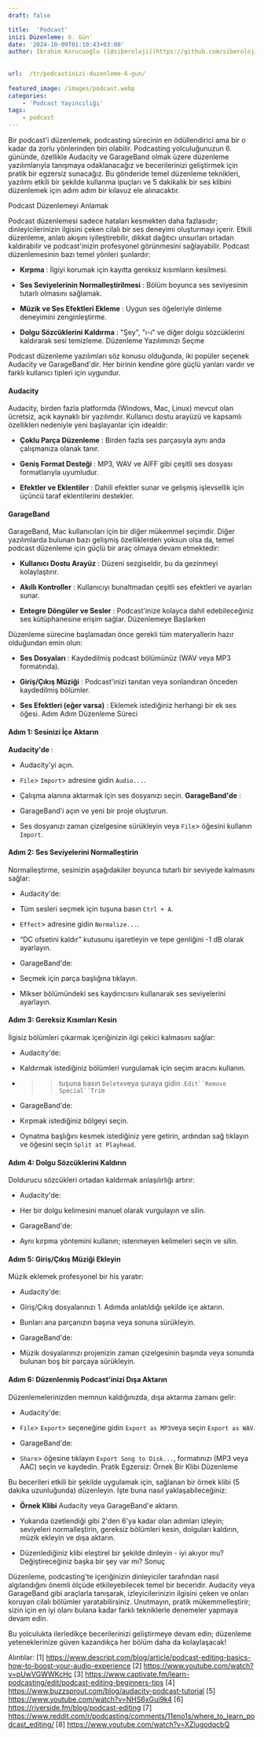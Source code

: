 ```yaml
---
draft: false

title:  'Podcast'
inizi Düzenleme: 6. Gün'
date: '2024-10-09T01:10:43+03:00'
author: İbrahim Korucuoğlu ([@siberoloji](https://github.com/siberoloji))
 
 
url:  /tr/podcastinizi-duzenleme-6-gun/
 
featured_image: /images/podcast.webp
categories:
    - 'Podcast Yayıncılığı'
tags:
    - podcast
---
```

Bir podcast'i düzenlemek, podcasting sürecinin en ödüllendirici ama bir o kadar da zorlu yönlerinden biri olabilir. Podcasting yolculuğunuzun 6. gününde, özellikle Audacity ve GarageBand olmak üzere düzenleme yazılımlarıyla tanışmaya odaklanacağız ve becerilerinizi geliştirmek için pratik bir egzersiz sunacağız. Bu gönderide temel düzenleme teknikleri, yazılımı etkili bir şekilde kullanma ipuçları ve 5 dakikalık bir ses klibini düzenlemek için adım adım bir kılavuz ele alınacaktır.

Podcast Düzenlemeyi Anlamak

Podcast düzenlemesi sadece hataları kesmekten daha fazlasıdır; dinleyicilerinizin ilgisini çeken cilalı bir ses deneyimi oluşturmayı içerir. Etkili düzenleme, anlatı akışını iyileştirebilir, dikkat dağıtıcı unsurları ortadan kaldırabilir ve podcast'inizin profesyonel görünmesini sağlayabilir. Podcast düzenlemesinin bazı temel yönleri şunlardır:
* **Kırpma** : İlgiyi korumak için kayıtta gereksiz kısımların kesilmesi.

* **Ses Seviyelerinin Normalleştirilmesi** : Bölüm boyunca ses seviyesinin tutarlı olmasını sağlamak.

* **Müzik ve Ses Efektleri Ekleme** : Uygun ses öğeleriyle dinleme deneyimini zenginleştirme.

* **Dolgu Sözcüklerini Kaldırma** : "Şey", "ı-ı" ve diğer dolgu sözcüklerini kaldırarak sesi temizleme.
Düzenleme Yazılımınızı Seçme

Podcast düzenleme yazılımları söz konusu olduğunda, iki popüler seçenek Audacity ve GarageBand'dir. Her birinin kendine göre güçlü yanları vardır ve farklı kullanıcı tipleri için uygundur.
#### **Audacity**

Audacity, birden fazla platformda (Windows, Mac, Linux) mevcut olan ücretsiz, açık kaynaklı bir yazılımdır. Kullanıcı dostu arayüzü ve kapsamlı özellikleri nedeniyle yeni başlayanlar için idealdir:
* **Çoklu Parça Düzenleme** : Birden fazla ses parçasıyla aynı anda çalışmanıza olanak tanır.

* **Geniş Format Desteği** : MP3, WAV ve AIFF gibi çeşitli ses dosyası formatlarıyla uyumludur.

* **Efektler ve Eklentiler** : Dahili efektler sunar ve gelişmiş işlevsellik için üçüncü taraf eklentilerini destekler.

#### **GarageBand**

GarageBand, Mac kullanıcıları için bir diğer mükemmel seçimdir. Diğer yazılımlarda bulunan bazı gelişmiş özelliklerden yoksun olsa da, temel podcast düzenleme için güçlü bir araç olmaya devam etmektedir:
* **Kullanıcı Dostu Arayüz** : Düzeni sezgiseldir, bu da gezinmeyi kolaylaştırır.

* **Akıllı Kontroller** : Kullanıcıyı bunaltmadan çeşitli ses efektleri ve ayarları sunar.

* **Entegre Döngüler ve Sesler** : Podcast'inize kolayca dahil edebileceğiniz ses kütüphanesine erişim sağlar.
Düzenlemeye Başlarken

Düzenleme sürecine başlamadan önce gerekli tüm materyallerin hazır olduğundan emin olun:
* **Ses Dosyaları** : Kaydedilmiş podcast bölümünüz (WAV veya MP3 formatında).

* **Giriş/Çıkış Müziği** : Podcast'inizi tanıtan veya sonlandıran önceden kaydedilmiş bölümler.

* **Ses Efektleri (eğer varsa)** : Eklemek istediğiniz herhangi bir ek ses öğesi.
Adım Adım Düzenleme Süreci
#### Adım 1: Sesinizi İçe Aktarın

**Audacity'de** :
* Audacity'yi açın.

* `File`> `Import`> adresine gidin `Audio...`.

* Çalışma alanına aktarmak için ses dosyanızı seçin.
**GarageBand'de** :
* GarageBand'i açın ve yeni bir proje oluşturun.

* Ses dosyanızı zaman çizelgesine sürükleyin veya `File`> öğesini kullanın `Import`.

#### Adım 2: Ses Seviyelerini Normalleştirin

Normalleştirme, sesinizin aşağıdakiler boyunca tutarlı bir seviyede kalmasını sağlar:
* Audacity'de:

* Tüm sesleri seçmek için tuşuna basın `Ctrl + A`.

* `Effect`> adresine gidin `Normalize...`.

* “DC ofsetini kaldır” kutusunu işaretleyin ve tepe genliğini -1 dB olarak ayarlayın.

* GarageBand'de:

* Seçmek için parça başlığına tıklayın.

* Mikser bölümündeki ses kaydırıcısını kullanarak ses seviyelerini ayarlayın.

#### Adım 3: Gereksiz Kısımları Kesin

İlgisiz bölümleri çıkarmak içeriğinizin ilgi çekici kalmasını sağlar:
* Audacity'de:

* Kaldırmak istediğiniz bölümleri vurgulamak için seçim aracını kullanın.

* > > tuşuna basın `Delete`veya şuraya gidin .`Edit``Remove Special``Trim`

* GarageBand'de:

* Kırpmak istediğiniz bölgeyi seçin.

* Oynatma başlığını kesmek istediğiniz yere getirin, ardından sağ tıklayın ve öğesini seçin `Split at Playhead`.

#### Adım 4: Dolgu Sözcüklerini Kaldırın

Doldurucu sözcükleri ortadan kaldırmak anlaşılırlığı artırır:
* Audacity'de:

* Her bir dolgu kelimesini manuel olarak vurgulayın ve silin.

* GarageBand'de:

* Aynı kırpma yöntemini kullanın; istenmeyen kelimeleri seçin ve silin.

#### Adım 5: Giriş/Çıkış Müziği Ekleyin

Müzik eklemek profesyonel bir his yaratır:
* Audacity'de:

* Giriş/Çıkış dosyalarınızı 1. Adımda anlatıldığı şekilde içe aktarın.

* Bunları ana parçanızın başına veya sonuna sürükleyin.

* GarageBand'de:

* Müzik dosyalarınızı projenizin zaman çizelgesinin başında veya sonunda bulunan boş bir parçaya sürükleyin.

#### Adım 6: Düzenlenmiş Podcast'inizi Dışa Aktarın

Düzenlemelerinizden memnun kaldığınızda, dışa aktarma zamanı gelir:
* Audacity'de:

* `File`> `Export`> seçeneğine gidin `Export as MP3`veya seçin `Export as WAV`.

* GarageBand'de:

* `Share`> öğesine tıklayın `Export Song to Disk...`, formatınızı (MP3 veya AAC) seçin ve kaydedin.
Pratik Egzersiz: Örnek Bir Klibi Düzenleme

Bu becerileri etkili bir şekilde uygulamak için, sağlanan bir örnek klibi (5 dakika uzunluğunda) düzenleyin. İşte buna nasıl yaklaşabileceğiniz:
* **Örnek Klibi** Audacity veya GarageBand'e aktarın.

* Yukarıda özetlendiği gibi 2'den 6'ya kadar olan adımları izleyin; seviyeleri normalleştirin, gereksiz bölümleri kesin, dolguları kaldırın, müzik ekleyin ve dışa aktarın.

* Düzenlediğiniz klibi eleştirel bir şekilde dinleyin - iyi akıyor mu? Değiştireceğiniz başka bir şey var mı?
Sonuç

Düzenleme, podcasting'te içeriğinizin dinleyiciler tarafından nasıl algılandığını önemli ölçüde etkileyebilecek temel bir beceridir. Audacity veya GarageBand gibi araçlarla tanışarak, izleyicilerinizin ilgisini çeken ve onları koruyan cilalı bölümler yaratabilirsiniz. Unutmayın, pratik mükemmelleştirir; sizin için en iyi olanı bulana kadar farklı tekniklerle denemeler yapmaya devam edin.

Bu yolculukta ilerledikçe becerilerinizi geliştirmeye devam edin; düzenleme yeteneklerinize güven kazandıkça her bölüm daha da kolaylaşacak!

Alıntılar: [1] https://www.descript.com/blog/article/podcast-editing-basics-how-to-boost-your-audio-experience [2] https://www.youtube.com/watch?v=pUwVGWWKcHc [3] https://www.captivate.fm/learn-podcasting/edit/podcast-editing-beginners-tips [4] https://www.buzzsprout.com/blog/audacity-podcast-tutorial [5] https://www.youtube.com/watch?v=NHS6xGui9k4 [6] https://riverside.fm/blog/podcast-editing [7] https://www.reddit.com/r/podcasting/comments/11eno1s/where_to_learn_podcast_editing/ [8] https://www.youtube.com/watch?v=XZlugodqcbQ
